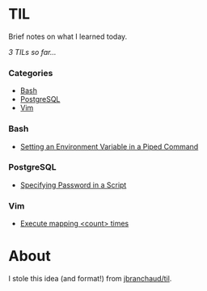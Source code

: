 # TIL
Brief notes on what I learned today.

_3 TILs so far..._

### Categories

* [Bash](#bash)
* [PostgreSQL](#postgresql)
* [Vim](#vim)

### Bash

- [Setting an Environment Variable in a Piped Command](bash/environment-variable-pipe.md)

### PostgreSQL

- [Specifying Password in a Script](postgresql/password-in-script.md)

### Vim

- [Execute mapping \<count> times](vim/execute-mapping-count.md)

# About
I stole this idea (and format!) from [jbranchaud/til](https://github.com/jbranchaud/til).
